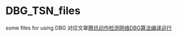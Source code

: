 # DBG_TSN_files
some files for using DBG
对应文章[腾讯动作检测网络DBG算法编译运行](https://blog.csdn.net/qingtian11112/article/details/108288788)
